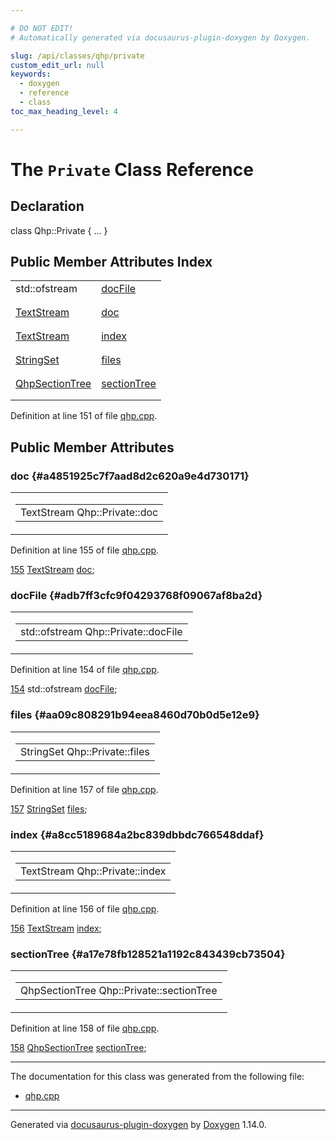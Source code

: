```yaml
---

# DO NOT EDIT!
# Automatically generated via docusaurus-plugin-doxygen by Doxygen.

slug: /api/classes/qhp/private
custom_edit_url: null
keywords:
  - doxygen
  - reference
  - class
toc_max_heading_level: 4

---
```


<div class="doxyPage">

# The `Private` Class Reference



## Declaration

<div class="doxyDeclaration">
class Qhp::Private { ... }
</div>

## Public Member Attributes Index

<table class="doxyMembersIndex">

<tr class="doxyMemberIndexItem">
<td class="doxyMemberIndexItemType" align="left" valign="top">std::ofstream</td>
<td class="doxyMemberIndexItemName" align="left" valign="top"><a href="#adb7ff3cfc9f04293768f09067af8ba2d">docFile</a></td>
</tr>
<tr class="doxyMemberIndexDescription">
<td class="doxyMemberIndexDescriptionLeft"></td>
<td class="doxyMemberIndexDescriptionRight">
</td>
</tr>
<tr class="doxyMemberIndexSeparator">
<td class="doxyMemberIndexSeparator" colspan="2"></td>
</tr>

<tr class="doxyMemberIndexItem">
<td class="doxyMemberIndexItemType" align="left" valign="top"><a href="/web-doxygen/docs/api/classes/textstream">TextStream</a></td>
<td class="doxyMemberIndexItemName" align="left" valign="top"><a href="#a4851925c7f7aad8d2c620a9e4d730171">doc</a></td>
</tr>
<tr class="doxyMemberIndexDescription">
<td class="doxyMemberIndexDescriptionLeft"></td>
<td class="doxyMemberIndexDescriptionRight">
</td>
</tr>
<tr class="doxyMemberIndexSeparator">
<td class="doxyMemberIndexSeparator" colspan="2"></td>
</tr>

<tr class="doxyMemberIndexItem">
<td class="doxyMemberIndexItemType" align="left" valign="top"><a href="/web-doxygen/docs/api/classes/textstream">TextStream</a></td>
<td class="doxyMemberIndexItemName" align="left" valign="top"><a href="#a8cc5189684a2bc839dbbdc766548ddaf">index</a></td>
</tr>
<tr class="doxyMemberIndexDescription">
<td class="doxyMemberIndexDescriptionLeft"></td>
<td class="doxyMemberIndexDescriptionRight">
</td>
</tr>
<tr class="doxyMemberIndexSeparator">
<td class="doxyMemberIndexSeparator" colspan="2"></td>
</tr>

<tr class="doxyMemberIndexItem">
<td class="doxyMemberIndexItemType" align="left" valign="top"><a href="/web-doxygen/docs/api/files/src/containers-h/#a0bc125fc346e538d66d5ea1c33428f00">StringSet</a></td>
<td class="doxyMemberIndexItemName" align="left" valign="top"><a href="#aa09c808291b94eea8460d70b0d5e12e9">files</a></td>
</tr>
<tr class="doxyMemberIndexDescription">
<td class="doxyMemberIndexDescriptionLeft"></td>
<td class="doxyMemberIndexDescriptionRight">
</td>
</tr>
<tr class="doxyMemberIndexSeparator">
<td class="doxyMemberIndexSeparator" colspan="2"></td>
</tr>

<tr class="doxyMemberIndexItem">
<td class="doxyMemberIndexItemType" align="left" valign="top"><a href="/web-doxygen/docs/api/classes/qhpsectiontree">QhpSectionTree</a></td>
<td class="doxyMemberIndexItemName" align="left" valign="top"><a href="#a17e78fb128521a1192c843439cb73504">sectionTree</a></td>
</tr>
<tr class="doxyMemberIndexDescription">
<td class="doxyMemberIndexDescriptionLeft"></td>
<td class="doxyMemberIndexDescriptionRight">
</td>
</tr>
<tr class="doxyMemberIndexSeparator">
<td class="doxyMemberIndexSeparator" colspan="2"></td>
</tr>

</table>


<p>Definition at line 151 of file <a href="/web-doxygen/docs/api/files/src/qhp-cpp">qhp.cpp</a>.</p>


<div class="doxySectionDef">

## Public Member Attributes

### doc {#a4851925c7f7aad8d2c620a9e4d730171}

<div class="doxyMemberItem">
<div class="doxyMemberProto">
<table class="doxyMemberLabels">
<tr class="doxyMemberLabels">
<td class="doxyMemberLabelsLeft">
<table class="doxyMemberName">
<tr>
<td class="doxyMemberName">TextStream Qhp::Private::doc</td>
</tr>
</table>
</td>
</tr>
</table>
</div>
<div class="doxyMemberDoc">



<p>Definition at line 155 of file <a href="/web-doxygen/docs/api/files/src/qhp-cpp">qhp.cpp</a>.</p>


<div class="doxyProgramListing">

<div class="doxyCodeLine"><span class="doxyLineNumber"><a href="#a4851925c7f7aad8d2c620a9e4d730171">155</a></span><span class="doxyLineContent"><span class="doxyHighlight">    <a href="/web-doxygen/docs/api/classes/textstream">TextStream</a> <a href="#a4851925c7f7aad8d2c620a9e4d730171">doc</a>;</span></span></div>

</div>

</div>
</div>

### docFile {#adb7ff3cfc9f04293768f09067af8ba2d}

<div class="doxyMemberItem">
<div class="doxyMemberProto">
<table class="doxyMemberLabels">
<tr class="doxyMemberLabels">
<td class="doxyMemberLabelsLeft">
<table class="doxyMemberName">
<tr>
<td class="doxyMemberName">std::ofstream Qhp::Private::docFile</td>
</tr>
</table>
</td>
</tr>
</table>
</div>
<div class="doxyMemberDoc">



<p>Definition at line 154 of file <a href="/web-doxygen/docs/api/files/src/qhp-cpp">qhp.cpp</a>.</p>


<div class="doxyProgramListing">

<div class="doxyCodeLine"><span class="doxyLineNumber"><a href="#adb7ff3cfc9f04293768f09067af8ba2d">154</a></span><span class="doxyLineContent"><span class="doxyHighlight">    std::ofstream <a href="#adb7ff3cfc9f04293768f09067af8ba2d">docFile</a>;</span></span></div>

</div>

</div>
</div>

### files {#aa09c808291b94eea8460d70b0d5e12e9}

<div class="doxyMemberItem">
<div class="doxyMemberProto">
<table class="doxyMemberLabels">
<tr class="doxyMemberLabels">
<td class="doxyMemberLabelsLeft">
<table class="doxyMemberName">
<tr>
<td class="doxyMemberName">StringSet Qhp::Private::files</td>
</tr>
</table>
</td>
</tr>
</table>
</div>
<div class="doxyMemberDoc">



<p>Definition at line 157 of file <a href="/web-doxygen/docs/api/files/src/qhp-cpp">qhp.cpp</a>.</p>


<div class="doxyProgramListing">

<div class="doxyCodeLine"><span class="doxyLineNumber"><a href="#aa09c808291b94eea8460d70b0d5e12e9">157</a></span><span class="doxyLineContent"><span class="doxyHighlight">    <a href="/web-doxygen/docs/api/files/src/containers-h/#a0bc125fc346e538d66d5ea1c33428f00">StringSet</a> <a href="#aa09c808291b94eea8460d70b0d5e12e9">files</a>;</span></span></div>

</div>

</div>
</div>

### index {#a8cc5189684a2bc839dbbdc766548ddaf}

<div class="doxyMemberItem">
<div class="doxyMemberProto">
<table class="doxyMemberLabels">
<tr class="doxyMemberLabels">
<td class="doxyMemberLabelsLeft">
<table class="doxyMemberName">
<tr>
<td class="doxyMemberName">TextStream Qhp::Private::index</td>
</tr>
</table>
</td>
</tr>
</table>
</div>
<div class="doxyMemberDoc">



<p>Definition at line 156 of file <a href="/web-doxygen/docs/api/files/src/qhp-cpp">qhp.cpp</a>.</p>


<div class="doxyProgramListing">

<div class="doxyCodeLine"><span class="doxyLineNumber"><a href="#a8cc5189684a2bc839dbbdc766548ddaf">156</a></span><span class="doxyLineContent"><span class="doxyHighlight">    <a href="/web-doxygen/docs/api/classes/textstream">TextStream</a> <a href="#a8cc5189684a2bc839dbbdc766548ddaf">index</a>;</span></span></div>

</div>

</div>
</div>

### sectionTree {#a17e78fb128521a1192c843439cb73504}

<div class="doxyMemberItem">
<div class="doxyMemberProto">
<table class="doxyMemberLabels">
<tr class="doxyMemberLabels">
<td class="doxyMemberLabelsLeft">
<table class="doxyMemberName">
<tr>
<td class="doxyMemberName">QhpSectionTree Qhp::Private::sectionTree</td>
</tr>
</table>
</td>
</tr>
</table>
</div>
<div class="doxyMemberDoc">



<p>Definition at line 158 of file <a href="/web-doxygen/docs/api/files/src/qhp-cpp">qhp.cpp</a>.</p>


<div class="doxyProgramListing">

<div class="doxyCodeLine"><span class="doxyLineNumber"><a href="#a17e78fb128521a1192c843439cb73504">158</a></span><span class="doxyLineContent"><span class="doxyHighlight">    <a href="/web-doxygen/docs/api/classes/qhpsectiontree">QhpSectionTree</a> <a href="#a17e78fb128521a1192c843439cb73504">sectionTree</a>;</span></span></div>

</div>

</div>
</div>

</div>

<hr/>

The documentation for this class was generated from the following file:

<ul>
<li><a href="/web-doxygen/docs/api/files/src/qhp-cpp">qhp.cpp</a></li>
</ul>

<hr/>

<p class="doxyGeneratedBy">Generated via <a href="https://github.com/xpack/docusaurus-plugin-doxygen">docusaurus-plugin-doxygen</a> by <a href="https://www.doxygen.nl">Doxygen</a> 1.14.0.</p>

</div>
